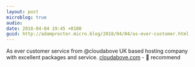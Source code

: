 ```yaml
---
layout: post
microblog: true
audio: 
date: 2018-04-04 19:45 +0100
guid: http://adamprocter.micro.blog/2018/04/04/as-ever-customer.html
---
```

As ever customer service from @cloudabove UK based hosting company with excellent packages and service. [cloudabove.com](https://cloudabove.com/) - 💯 recommend
